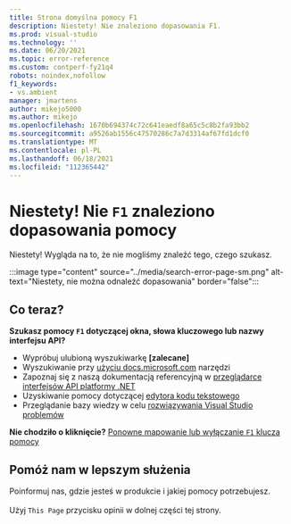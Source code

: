 ```yaml
---
title: Strona domyślna pomocy F1
description: Niestety! Nie znaleziono dopasowania F1.
ms.prod: visual-studio
ms.technology: ''
ms.date: 06/20/2021
ms.topic: error-reference
ms.custom: contperf-fy21q4
robots: noindex,nofollow
f1_keywords:
- vs.ambient
manager: jmartens
author: mikejo5000
ms.author: mikejo
ms.openlocfilehash: 1670b694374c72c641eaedf8a65c5c8b2fa93bb2
ms.sourcegitcommit: a9526ab1556c47570286c7a7d3314af67fd1dcf0
ms.translationtype: MT
ms.contentlocale: pl-PL
ms.lasthandoff: 06/18/2021
ms.locfileid: "112365442"
---
```

# <a name="oops-no-f1-help-match-was-found"></a>Niestety! Nie `F1` znaleziono dopasowania pomocy

Niestety! Wygląda na to, że nie mogliśmy znaleźć tego, czego szukasz. 

:::image type="content" source="../media/search-error-page-sm.png" alt-text="Niestety, nie można odnaleźć dopasowania" border="false":::

## <a name="now-what"></a>Co teraz?

**Szukasz pomocy `F1` dotyczącej okna, słowa kluczowego lub nazwy interfejsu API?**
- Wypróbuj ulubioną wyszukiwarkę **[zalecane]**
- Wyszukiwanie przy [użyciu docs.microsoft.com](/) narzędzi 
- Zapoznaj się z naszą dokumentacją referencyjną w [przeglądarce interfejsów API platformy .NET](/dotnet/api/)
- Uzyskiwanie pomocy dotyczącej [edytora kodu tekstowego](../../ide/writing-code-in-the-code-and-text-editor.md)
- Przeglądanie bazy wiedzy w celu [rozwiązywania Visual Studio problemów](/troubleshoot/visualstudio/welcome-visual-studio/)


**Nie chodziło o kliknięcie?** [Ponowne mapowanie lub wyłączanie `F1` klucza pomocy](../not-in-toc/change-f1-help-key.md)


## <a name="help-us-serve-you-better"></a>Pomóż nam w lepszym służenia

Poinformuj nas, gdzie jesteś w produkcie i jakiej pomocy potrzebujesz.   
<br/>Użyj `This Page` przycisku opinii w dolnej części tej strony. 
